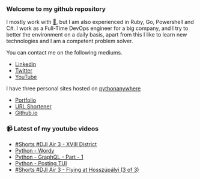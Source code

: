 ### Welcome to my github repository

I mostly work with [:snake:](https://www.python.org/), but I am also experienced in Ruby, Go, Powershell and C#. I work as a Full-Time DevOps engineer for a big company, and I try to better the environment on a daily basis, apart from this I like to learn new technologies and I am a competent problem solver.

You can contact me on the following mediums.
- [Linkedin](https://www.linkedin.com/in/r3ap3rpy)
- [Twitter](https://twitter.com/r3ap3rpy)
- [YouTube](https://www.youtube.com/channel/UC1qkMXH8d2I9DDAtBSeEHqg)

I have three personal sites hosted on [pythonanywhere](https://www.pythonanywhere.com/)
- [Portfolio](http://r3ap3rpy.pythonanywhere.com/)
- [URL Shortener](http://shortenpy.pythonanywhere.com/)
- [Github.io](https://r3ap3rpy.github.io/)

### :video_camera: Latest of my youtube videos
<!-- YOUTUBE:START -->
- [#Shorts #DJI Air 3 - XVIII  District](https://www.youtube.com/watch?v=4lvf1v-tLGc)
- [Python - Wordy](https://www.youtube.com/watch?v=GPAJ_1sartQ)
- [Python - GraphQL - Part - 1](https://www.youtube.com/watch?v=_wwNkwhpB9c)
- [Python - Posting TUI](https://www.youtube.com/watch?v=lZuboErpMmQ)
- [#Shorts #DJI Air 3 - Flying at Hosszúpályi &lpar;3 of 3&rpar;](https://www.youtube.com/watch?v=McoaRSALB9E)
<!-- YOUTUBE:END -->


